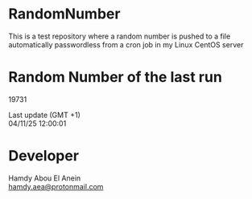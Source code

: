 # RandomNumber    
This is a test repository where a random number is pushed to a file automatically passwordless from a cron job in my Linux CentOS server    
# Random Number of the last run   
19731
      
Last update (GMT +1)    
04/11/25 12:00:01
# Developer    
Hamdy Abou El Anein   
hamdy.aea@protonmail.com
